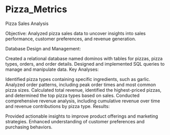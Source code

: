 # Pizza_Metrics

Pizza Sales Analysis

Objective: Analyzed pizza sales data to uncover insights into sales performance, customer preferences, and revenue generation.

Database Design and Management:

Created a relational database named dominos with tables for pizzas, pizza types, orders, and order details.
Designed and implemented SQL queries to manage and manipulate data.
Key Analyses:

Identified pizza types containing specific ingredients, such as garlic.
Analyzed order patterns, including peak order times and most common pizza sizes.
Calculated total revenue, identified the highest-priced pizzas, and determined the top pizza types based on sales.
Conducted comprehensive revenue analysis, including cumulative revenue over time and revenue contributions by pizza type.
Results:

Provided actionable insights to improve product offerings and marketing strategies.
Enhanced understanding of customer preferences and purchasing behaviors.
